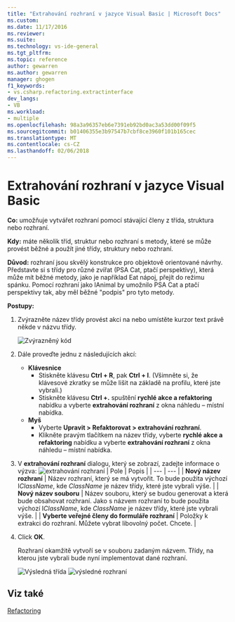 ```yaml
---
title: "Extrahování rozhraní v jazyce Visual Basic | Microsoft Docs"
ms.custom: 
ms.date: 11/17/2016
ms.reviewer: 
ms.suite: 
ms.technology: vs-ide-general
ms.tgt_pltfrm: 
ms.topic: reference
author: gewarren
ms.author: gewarren
manager: ghogen
f1_keywords:
- vs.csharp.refactoring.extractinterface
dev_langs:
- VB
ms.workload:
- multiple
ms.openlocfilehash: 98a3a96357eb6e7391eb92bd0ac3a53dd00f09f5
ms.sourcegitcommit: b01406355e3b97547b7cbf8ce3960f101b165cec
ms.translationtype: MT
ms.contentlocale: cs-CZ
ms.lasthandoff: 02/06/2018
---
```

# <a name="extract-an-interface-in-visual-basic"></a>Extrahování rozhraní v jazyce Visual Basic

**Co:** umožňuje vytvářet rozhraní pomocí stávající členy z třída, struktura nebo rozhraní.

**Kdy:** máte několik tříd, struktur nebo rozhraní s metody, které se může provést běžné a použít jiné třídy, struktury nebo rozhraní.

**Důvod:** rozhraní jsou skvělý konstrukce pro objektově orientované návrhy.  Představte si s třídy pro různé zvířat (PSA Cat, ptačí perspektivy), která může mít běžné metody, jako je například Eat nápoj, přejít do režimu spánku.  Pomocí rozhraní jako IAnimal by umožnilo PSA Cat a ptačí perspektivy tak, aby měl běžné "podpis" pro tyto metody.  

**Postupy:**

1. Zvýrazněte název třídy provést akci na nebo umístěte kurzor text právě někde v názvu třídy.

   ![Zvýrazněný kód](media/extractinterface-highlight-vb.png)

1. Dále proveďte jednu z následujících akcí:
   * **Klávesnice**
     * Stiskněte klávesu **Ctrl + R**, pak **Ctrl + I**.  (Všimněte si, že klávesové zkratky se může lišit na základě na profilu, které jste vybrali.)
     * Stiskněte klávesu **Ctrl +.** spuštění **rychlé akce a refaktoring** nabídku a vyberte **extrahování rozhraní** z okna náhledu – místní nabídka.
   * **Myš**
     * Vyberte **Upravit > Refaktorovat > extrahování rozhraní**.
     * Klikněte pravým tlačítkem na název třídy, vyberte **rychlé akce a refaktoring** nabídku a vyberte **extrahování rozhraní** z okna náhledu – místní nabídka.

1. V **extrahování rozhraní** dialogu, který se zobrazí, zadejte informace o výzva: ![extrahování rozhraní](media/extractinterface-dialog-vb.png)
   | Pole | Popis |
   | --- | --- |
   | **Nový název rozhraní** | Název rozhraní, který se má vytvořit. To bude použita výchozí I*ClassName*, kde *ClassName* je název třídy, které jste vybrali výše. |
   | **Nový název souboru** | Název souboru, který se budou generovat a která bude obsahovat rozhraní. Jako s názvem rozhraní to bude použita výchozí I*ClassName*, kde *ClassName* je název třídy, které jste vybrali výše. |
   | **Vyberte veřejné členy do formuláře rozhraní** | Položky k extrakci do rozhraní.  Můžete vybrat libovolný počet. Chcete. |

1. Click **OK**.

   Rozhraní okamžitě vytvoří se v souboru zadaným názvem.  Třídy, na kterou jste vybrali bude nyní implementovat dané rozhraní.

   ![Výsledná třída](media/extractinterface-class-vb.png)
   ![výsledné rozhraní](media/extractinterface-interface-vb.png)

## <a name="see-also"></a>Viz také

[Refactoring](../refactoring-in-visual-studio.md)